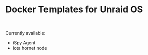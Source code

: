 <h1>Docker Templates for Unraid OS</h1>
<br/>

Currently available:
- iSpy Agent
- iota hornet node

